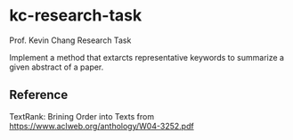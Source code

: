 # kc-research-task
Prof. Kevin Chang Research Task

Implement a method that extarcts representative keywords to summarize a given abstract of a paper.

## Reference
TextRank: Brining Order into Texts from https://www.aclweb.org/anthology/W04-3252.pdf
